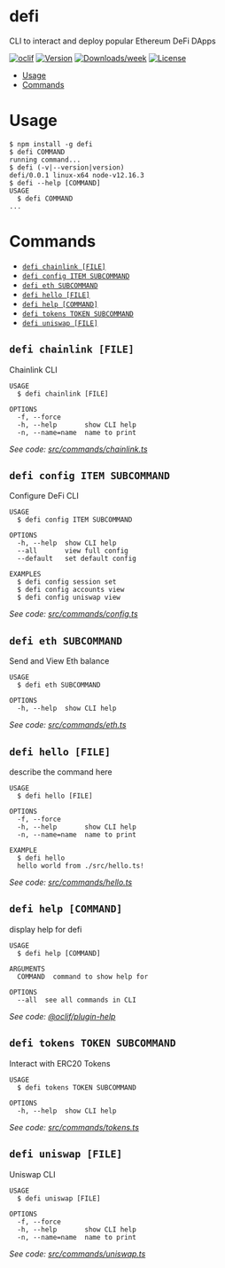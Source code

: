 defi
====

CLI to interact and deploy popular Ethereum DeFi DApps

[![oclif](https://img.shields.io/badge/cli-oclif-brightgreen.svg)](https://oclif.io)
[![Version](https://img.shields.io/npm/v/defi.svg)](https://npmjs.org/package/defi)
[![Downloads/week](https://img.shields.io/npm/dw/defi.svg)](https://npmjs.org/package/defi)
[![License](https://img.shields.io/npm/l/defi.svg)](https://github.com/leovigna/defi/blob/master/package.json)

<!-- toc -->
* [Usage](#usage)
* [Commands](#commands)
<!-- tocstop -->
# Usage
<!-- usage -->
```sh-session
$ npm install -g defi
$ defi COMMAND
running command...
$ defi (-v|--version|version)
defi/0.0.1 linux-x64 node-v12.16.3
$ defi --help [COMMAND]
USAGE
  $ defi COMMAND
...
```
<!-- usagestop -->
# Commands
<!-- commands -->
* [`defi chainlink [FILE]`](#defi-chainlink-file)
* [`defi config ITEM SUBCOMMAND`](#defi-config-item-subcommand)
* [`defi eth SUBCOMMAND`](#defi-eth-subcommand)
* [`defi hello [FILE]`](#defi-hello-file)
* [`defi help [COMMAND]`](#defi-help-command)
* [`defi tokens TOKEN SUBCOMMAND`](#defi-tokens-token-subcommand)
* [`defi uniswap [FILE]`](#defi-uniswap-file)

## `defi chainlink [FILE]`

Chainlink CLI

```
USAGE
  $ defi chainlink [FILE]

OPTIONS
  -f, --force
  -h, --help       show CLI help
  -n, --name=name  name to print
```

_See code: [src/commands/chainlink.ts](https://github.com/leovigna/defi/blob/v0.0.1/src/commands/chainlink.ts)_

## `defi config ITEM SUBCOMMAND`

Configure DeFi CLI

```
USAGE
  $ defi config ITEM SUBCOMMAND

OPTIONS
  -h, --help  show CLI help
  --all       view full config
  --default   set default config

EXAMPLES
  $ defi config session set
  $ defi config accounts view
  $ defi config uniswap view
```

_See code: [src/commands/config.ts](https://github.com/leovigna/defi/blob/v0.0.1/src/commands/config.ts)_

## `defi eth SUBCOMMAND`

Send and View Eth balance

```
USAGE
  $ defi eth SUBCOMMAND

OPTIONS
  -h, --help  show CLI help
```

_See code: [src/commands/eth.ts](https://github.com/leovigna/defi/blob/v0.0.1/src/commands/eth.ts)_

## `defi hello [FILE]`

describe the command here

```
USAGE
  $ defi hello [FILE]

OPTIONS
  -f, --force
  -h, --help       show CLI help
  -n, --name=name  name to print

EXAMPLE
  $ defi hello
  hello world from ./src/hello.ts!
```

_See code: [src/commands/hello.ts](https://github.com/leovigna/defi/blob/v0.0.1/src/commands/hello.ts)_

## `defi help [COMMAND]`

display help for defi

```
USAGE
  $ defi help [COMMAND]

ARGUMENTS
  COMMAND  command to show help for

OPTIONS
  --all  see all commands in CLI
```

_See code: [@oclif/plugin-help](https://github.com/oclif/plugin-help/blob/v3.2.0/src/commands/help.ts)_

## `defi tokens TOKEN SUBCOMMAND`

Interact with ERC20 Tokens

```
USAGE
  $ defi tokens TOKEN SUBCOMMAND

OPTIONS
  -h, --help  show CLI help
```

_See code: [src/commands/tokens.ts](https://github.com/leovigna/defi/blob/v0.0.1/src/commands/tokens.ts)_

## `defi uniswap [FILE]`

Uniswap CLI

```
USAGE
  $ defi uniswap [FILE]

OPTIONS
  -f, --force
  -h, --help       show CLI help
  -n, --name=name  name to print
```

_See code: [src/commands/uniswap.ts](https://github.com/leovigna/defi/blob/v0.0.1/src/commands/uniswap.ts)_
<!-- commandsstop -->
